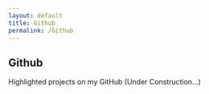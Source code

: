 ```yaml
---
layout: default
title: Github
permalink: /Github
---
```


## Github

Highlighted projects on my GitHub (Under Construction...)

<form>
  <!-- Form stuff -->
</form>